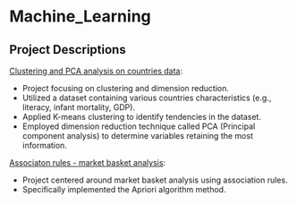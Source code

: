 # Machine_Learning

## Project Descriptions

[Clustering and PCA analysis on countries data](https://rpubs.com/pbugajski/1155800):
- Project focusing on clustering and dimension reduction.
- Utilized a dataset containing various countries characteristics (e.g., literacy, infant mortality, GDP).
- Applied K-means clustering to identify tendencies in the dataset.
- Employed dimension reduction technique called PCA (Principal component analysis) to determine variables retaining the most information.

[Associaton rules - market basket analysis](https://rpubs.com/pbugajski/1155842):
- Project centered around market basket analysis using association rules.
- Specifically implemented the Apriori algorithm method.
